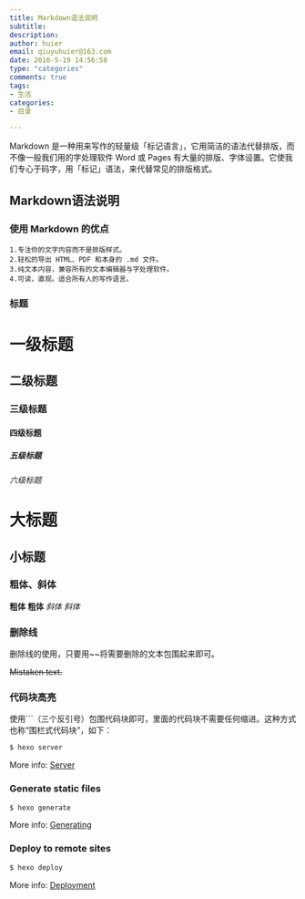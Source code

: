 ```yaml
---
title: Markdown语法说明
subtitle: 
description: 
author: huier
email: qiuyuhuier@163.com
date: 2016-5-19 14:56:58
type: "categories"
comments: true
tags:
- 生活
categories:
- 目录

---
```


Markdown 是一种用来写作的轻量级「标记语言」，它用简洁的语法代替排版，而不像一般我们用的字处理软件 Word 或 Pages 有大量的排版、字体设置。它使我们专心于码字，用「标记」语法，来代替常见的排版格式。


## Markdown语法说明

### 使用 Markdown 的优点

    1.专注你的文字内容而不是排版样式。
    2.轻松的导出 HTML、PDF 和本身的 .md 文件。
    3.纯文本内容，兼容所有的文本编辑器与字处理软件。
    4.可读，直观。适合所有人的写作语言。

### 标题

# 一级标题
## 二级标题
### 三级标题
#### 四级标题
##### 五级标题
###### 六级标题
大标题
=
小标题
-

### 粗体、斜体

**粗体**
__粗体__
*斜体*
_斜体_

### 删除线

删除线的使用，只要用~~将需要删除的文本包围起来即可。

~~Mistaken text.~~


### 代码块高亮

使用\```（三个反引号）包围代码块即可，里面的代码块不需要任何缩进。这种方式也称“围栏式代码块”，如下：

``` bash
$ hexo server
```

More info: [Server](https://hexo.io/docs/server.html)

### Generate static files

``` bash
$ hexo generate
```

More info: [Generating](https://hexo.io/docs/generating.html)

### Deploy to remote sites

``` bash
$ hexo deploy
```

More info: [Deployment](https://hexo.io/docs/deployment.html)
